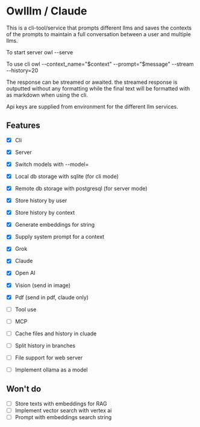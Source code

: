 # Owlllm / Claude
This is a cli-tool/service that prompts different llms and saves the contexts of the prompts to maintain a full conversation between a user and multiple llms.

To start server 
owl --serve

To use cli 
owl --context_name="$context" --prompt="$message" --stream --history=20

The response can be streamed or awaited. the streamed response is outputted without any formatting while the final text will be formatted with as markdown when using the cli. 

Api keys are supplied from environment for the different llm services.

## Features
- [x] Cli
- [x] Server
- [x] Switch models with --model=
- [x] Local db storage with sqlite (for cli mode)
- [x] Remote db storage with postgresql (for server mode)
- [x] Store history by user
- [x] Store history by context
- [x] Generate embeddings for string
- [x] Supply system prompt for a context
- [x] Grok
- [x] Claude
- [x] Open AI
- [x] Vision (send in image)
- [x] Pdf (send in pdf, claude only)

- [ ] Tool use
- [ ] MCP
- [ ] Cache files and history in cluade
- [ ] Split history in branches
- [ ] File support for web server
  
- [ ] Implement ollama as a model

## Won't do
- [ ] Store texts with embeddings for RAG
- [ ] Implement vector search with vertex ai
- [ ] Prompt with embeddings search string

